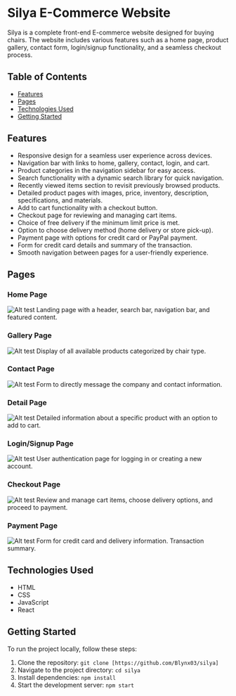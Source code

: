 # Silya E-Commerce Website

Silya is a complete front-end E-commerce website designed for buying chairs. The website includes various features such as a home page, product gallery, contact form, login/signup functionality, and a seamless checkout process.

## Table of Contents

- [Features](#features)
- [Pages](#pages)
- [Technologies Used](#technologies-used)
- [Getting Started](#getting-started)

## Features

- Responsive design for a seamless user experience across devices.
- Navigation bar with links to home, gallery, contact, login, and cart.
- Product categories in the navigation sidebar for easy access.
- Search functionality with a dynamic search library for quick navigation.
- Recently viewed items section to revisit previously browsed products.
- Detailed product pages with images, price, inventory, description, specifications, and materials.
- Add to cart functionality with a checkout button.
- Checkout page for reviewing and managing cart items.
- Choice of free delivery if the minimum limit price is met.
- Option to choose delivery method (home delivery or store pick-up).
- Payment page with options for credit card or PayPal payment.
- Form for credit card details and summary of the transaction.
- Smooth navigation between pages for a user-friendly experience.

## Pages

### Home Page

![Alt test](silya-home.png)
Landing page with a header, search bar, navigation bar, and featured content.

### Gallery Page

![Alt test](./silya-gallery.png)
Display of all available products categorized by chair type.

### Contact Page

![Alt test](../silya-contact.png)
Form to directly message the company and contact information.

### Detail Page

![Alt test](/silya-detail.png)
Detailed information about a specific product with an option to add to cart.

### Login/Signup Page

![Alt test](/silya-signup.png)
User authentication page for logging in or creating a new account.

### Checkout Page

![Alt test](/silya-cart.png)
Review and manage cart items, choose delivery options, and proceed to payment.

### Payment Page

![Alt test](/silya-payment.png)
Form for credit card and delivery information. Transaction summary.

## Technologies Used

- HTML
- CSS
- JavaScript
- React

## Getting Started

To run the project locally, follow these steps:

1. Clone the repository: `git clone [https://github.com/Blynx03/silya]`
2. Navigate to the project directory: `cd silya`
3. Install dependencies: `npm install`
4. Start the development server: `npm start`
